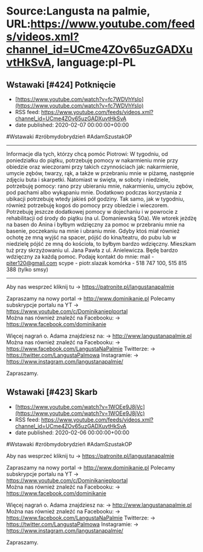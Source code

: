 # Source:Langusta na palmie, URL:https://www.youtube.com/feeds/videos.xml?channel_id=UCme4ZOv65uzGADXuvtHkSvA, language:pl-PL

## Wstawaki [#424] Potknięcie
 - [https://www.youtube.com/watch?v=fc7WDVhYsIo](https://www.youtube.com/watch?v=fc7WDVhYsIo)
 - RSS feed: https://www.youtube.com/feeds/videos.xml?channel_id=UCme4ZOv65uzGADXuvtHkSvA
 - date published: 2020-02-07 00:00:00+00:00

#Wstawaki #zróbmydobrydzień #AdamSzustakOP
________________________________
Informacje dla tych, którzy chcą pomóc Piotrowi:
W tygodniu, od poniedziałku do piątku, potrzebuję pomocy w nakarmieniu mnie przy obiedzie oraz wieczorami przy takich czynnościach jak: nakarmienie, umycie zębów, twarzy, rąk, a także w przebraniu mnie w piżamę, następnie zdjęciu buta i skarpetki. 
Natomiast w święta, w soboty i niedziele, potrzebuję pomocy: rano przy ubieraniu mnie, nakarmieniu, umyciu zębów, pod pachami albo wykąpaniu mnie. Dodatkowo podczas korzystania z ubikacji potrzebuję wtedy jakieś pół godziny. Tak samo, jak w tygodniu, również potrzebuję kogoś do pomocy przy obiedzie i wieczorem.
Potrzebuję jeszcze dodatkowej pomocy w dojechaniu i w powrocie z rehabilitacji od środy do piątku (na ul. Domaniewską 50a). We wtorek jeżdżę na basen do Anina i byłbym wdzięczny za pomoc w przebraniu mnie na basenie, poczekaniu na mnie i ubraniu mnie. 
Gdyby ktoś miał również ochotę ze mną wyjść na spacer, pójść do kina/teatru, do pubu lub w niedzielę pójść ze mną do kościoła, to byłbym bardzo wdzięczny.
Mieszkam tuż przy skrzyżowaniu ul. Jana Pawła z ul. Anielewicza. Będę bardzo wdzięczny za każdą pomoc. 
Podaję kontakt do mnie:
mail - piter120@gmail.com
scype - piotr.slazak
komórka - 518 747 100, 515 815 388 (tylko smsy)

________________________________

Aby nas wesprzeć kliknij tu → https://patronite.pl/langustanapalmie

Zapraszamy na nowy portal 
→ http://www.dominikanie.pl
Polecamy subskrypcje portalu na YT
→ https://www.youtube.com/c/Dominikanieplportal  
Można nas również znaleźć na Facebooku: 
→ https://www.facebook.com/dominikanie

Więcej nagrań o. Adama znajdziesz na: 
→ http://www.langustanapalmie.pl
Można nas również znaleźć na Facebooku: 
→ https://www.facebook.com/LangustaNaPalmie
Twitterze: 
→ https://twitter.com/LangustaPalmowa
Instagramie: 
→ https://www.instagram.com/langustanapalmie/

Zapraszamy.

## Wstawaki [#423] Skarb
 - [https://www.youtube.com/watch?v=1WOEe9J8jVc](https://www.youtube.com/watch?v=1WOEe9J8jVc)
 - RSS feed: https://www.youtube.com/feeds/videos.xml?channel_id=UCme4ZOv65uzGADXuvtHkSvA
 - date published: 2020-02-06 00:00:00+00:00

#Wstawaki #zróbmydobrydzień #AdamSzustakOP

Aby nas wesprzeć kliknij tu → https://patronite.pl/langustanapalmie

Zapraszamy na nowy portal 
→ http://www.dominikanie.pl
Polecamy subskrypcje portalu na YT
→ https://www.youtube.com/c/Dominikanieplportal  
Można nas również znaleźć na Facebooku: 
→ https://www.facebook.com/dominikanie

Więcej nagrań o. Adama znajdziesz na: 
→ http://www.langustanapalmie.pl
Można nas również znaleźć na Facebooku: 
→ https://www.facebook.com/LangustaNaPalmie
Twitterze: 
→ https://twitter.com/LangustaPalmowa
Instagramie: 
→ https://www.instagram.com/langustanapalmie/

Zapraszamy.

